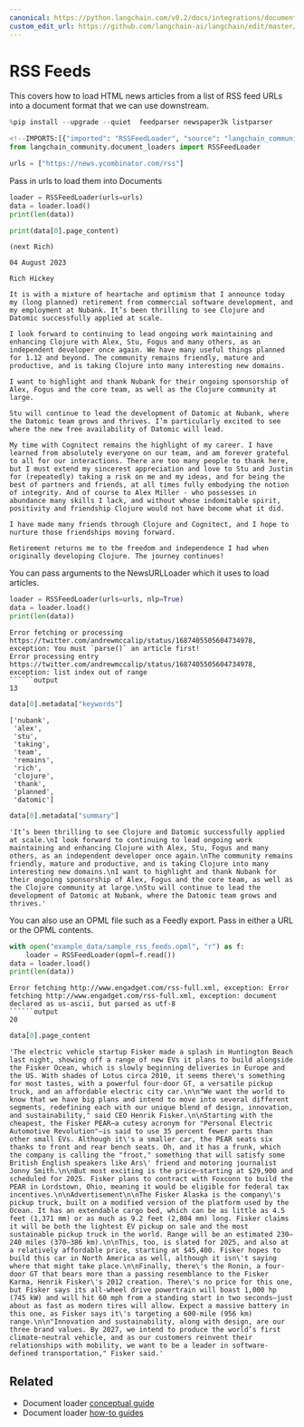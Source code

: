 ```yaml
---
canonical: https://python.langchain.com/v0.2/docs/integrations/document_loaders/rss/
custom_edit_url: https://github.com/langchain-ai/langchain/edit/master/docs/docs/integrations/document_loaders/rss.ipynb
---
```


# RSS Feeds

This covers how to load HTML news articles from a list of RSS feed URLs into a document format that we can use downstream.

```python
%pip install --upgrade --quiet  feedparser newspaper3k listparser
```

```python
<!--IMPORTS:[{"imported": "RSSFeedLoader", "source": "langchain_community.document_loaders", "docs": "https://api.python.langchain.com/en/latest/document_loaders/langchain_community.document_loaders.rss.RSSFeedLoader.html", "title": "RSS Feeds"}]-->
from langchain_community.document_loaders import RSSFeedLoader
```

```python
urls = ["https://news.ycombinator.com/rss"]
```

Pass in urls to load them into Documents

```python
loader = RSSFeedLoader(urls=urls)
data = loader.load()
print(len(data))
```

```python
print(data[0].page_content)
```
```output
(next Rich)

04 August 2023

Rich Hickey

It is with a mixture of heartache and optimism that I announce today my (long planned) retirement from commercial software development, and my employment at Nubank. It’s been thrilling to see Clojure and Datomic successfully applied at scale.

I look forward to continuing to lead ongoing work maintaining and enhancing Clojure with Alex, Stu, Fogus and many others, as an independent developer once again. We have many useful things planned for 1.12 and beyond. The community remains friendly, mature and productive, and is taking Clojure into many interesting new domains.

I want to highlight and thank Nubank for their ongoing sponsorship of Alex, Fogus and the core team, as well as the Clojure community at large.

Stu will continue to lead the development of Datomic at Nubank, where the Datomic team grows and thrives. I’m particularly excited to see where the new free availability of Datomic will lead.

My time with Cognitect remains the highlight of my career. I have learned from absolutely everyone on our team, and am forever grateful to all for our interactions. There are too many people to thank here, but I must extend my sincerest appreciation and love to Stu and Justin for (repeatedly) taking a risk on me and my ideas, and for being the best of partners and friends, at all times fully embodying the notion of integrity. And of course to Alex Miller - who possesses in abundance many skills I lack, and without whose indomitable spirit, positivity and friendship Clojure would not have become what it did.

I have made many friends through Clojure and Cognitect, and I hope to nurture those friendships moving forward.

Retirement returns me to the freedom and independence I had when originally developing Clojure. The journey continues!
```
You can pass arguments to the NewsURLLoader which it uses to load articles.

```python
loader = RSSFeedLoader(urls=urls, nlp=True)
data = loader.load()
print(len(data))
```
```output
Error fetching or processing https://twitter.com/andrewmccalip/status/1687405505604734978, exception: You must `parse()` an article first!
Error processing entry https://twitter.com/andrewmccalip/status/1687405505604734978, exception: list index out of range
``````output
13
```

```python
data[0].metadata["keywords"]
```

```output
['nubank',
 'alex',
 'stu',
 'taking',
 'team',
 'remains',
 'rich',
 'clojure',
 'thank',
 'planned',
 'datomic']
```

```python
data[0].metadata["summary"]
```

```output
'It’s been thrilling to see Clojure and Datomic successfully applied at scale.\nI look forward to continuing to lead ongoing work maintaining and enhancing Clojure with Alex, Stu, Fogus and many others, as an independent developer once again.\nThe community remains friendly, mature and productive, and is taking Clojure into many interesting new domains.\nI want to highlight and thank Nubank for their ongoing sponsorship of Alex, Fogus and the core team, as well as the Clojure community at large.\nStu will continue to lead the development of Datomic at Nubank, where the Datomic team grows and thrives.'
```

You can also use an OPML file such as a Feedly export.  Pass in either a URL or the OPML contents.

```python
with open("example_data/sample_rss_feeds.opml", "r") as f:
    loader = RSSFeedLoader(opml=f.read())
data = loader.load()
print(len(data))
```
```output
Error fetching http://www.engadget.com/rss-full.xml, exception: Error fetching http://www.engadget.com/rss-full.xml, exception: document declared as us-ascii, but parsed as utf-8
``````output
20
```

```python
data[0].page_content
```

```output
'The electric vehicle startup Fisker made a splash in Huntington Beach last night, showing off a range of new EVs it plans to build alongside the Fisker Ocean, which is slowly beginning deliveries in Europe and the US. With shades of Lotus circa 2010, it seems there\'s something for most tastes, with a powerful four-door GT, a versatile pickup truck, and an affordable electric city car.\n\n"We want the world to know that we have big plans and intend to move into several different segments, redefining each with our unique blend of design, innovation, and sustainability," said CEO Henrik Fisker.\n\nStarting with the cheapest, the Fisker PEAR—a cutesy acronym for "Personal Electric Automotive Revolution"—is said to use 35 percent fewer parts than other small EVs. Although it\'s a smaller car, the PEAR seats six thanks to front and rear bench seats. Oh, and it has a frunk, which the company is calling the "froot," something that will satisfy some British English speakers like Ars\' friend and motoring journalist Jonny Smith.\n\nBut most exciting is the price—starting at $29,900 and scheduled for 2025. Fisker plans to contract with Foxconn to build the PEAR in Lordstown, Ohio, meaning it would be eligible for federal tax incentives.\n\nAdvertisement\n\nThe Fisker Alaska is the company\'s pickup truck, built on a modified version of the platform used by the Ocean. It has an extendable cargo bed, which can be as little as 4.5 feet (1,371 mm) or as much as 9.2 feet (2,804 mm) long. Fisker claims it will be both the lightest EV pickup on sale and the most sustainable pickup truck in the world. Range will be an estimated 230–240 miles (370–386 km).\n\nThis, too, is slated for 2025, and also at a relatively affordable price, starting at $45,400. Fisker hopes to build this car in North America as well, although it isn\'t saying where that might take place.\n\nFinally, there\'s the Ronin, a four-door GT that bears more than a passing resemblance to the Fisker Karma, Henrik Fisker\'s 2012 creation. There\'s no price for this one, but Fisker says its all-wheel drive powertrain will boast 1,000 hp (745 kW) and will hit 60 mph from a standing start in two seconds—just about as fast as modern tires will allow. Expect a massive battery in this one, as Fisker says it\'s targeting a 600-mile (956 km) range.\n\n"Innovation and sustainability, along with design, are our three brand values. By 2027, we intend to produce the world’s first climate-neutral vehicle, and as our customers reinvent their relationships with mobility, we want to be a leader in software-defined transportation," Fisker said.'
```

## Related

- Document loader [conceptual guide](/docs/concepts/#document-loaders)
- Document loader [how-to guides](/docs/how_to/#document-loaders)